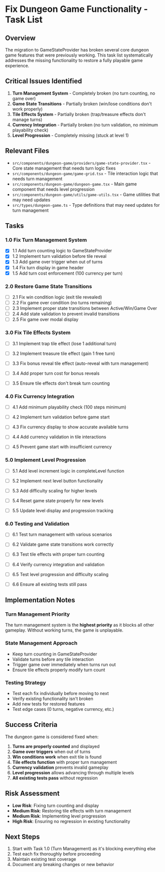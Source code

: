 # Fix Dungeon Game Functionality - Task List

## Overview

The migration to GameStateProvider has broken several core dungeon game features that were previously working. This task list systematically addresses the missing functionality to restore a fully playable game experience.

## Critical Issues Identified

1. **Turn Management System** - Completely broken (no turn counting, no game over)
2. **Game State Transitions** - Partially broken (win/lose conditions don't work properly)
3. **Tile Effects System** - Partially broken (trap/treasure effects don't manage turns)
4. **Currency Integration** - Partially broken (no turn validation, no minimum playability check)
5. **Level Progression** - Completely missing (stuck at level 1)

## Relevant Files

- `src/components/dungeon-game/providers/game-state-provider.tsx` - Core state management that needs turn logic fixes
- `src/components/dungeon-game/game-grid.tsx` - Tile interaction logic that needs turn management
- `src/components/dungeon-game/dungeon-game.tsx` - Main game component that needs level progression
- `src/components/dungeon-game/utils/game-utils.tsx` - Game utilities that may need updates
- `src/types/dungeon-game.ts` - Type definitions that may need updates for turn management

## Tasks

### 1.0 Fix Turn Management System

- [x] 1.1 Add turn counting logic to GameStateProvider
- [x] 1.2 Implement turn validation before tile reveal
- [x] 1.3 Add game over trigger when out of turns
- [x] 1.4 Fix turn display in game header
- [x] 1.5 Add turn cost enforcement (100 currency per turn)

### 2.0 Restore Game State Transitions

- [ ] 2.1 Fix win condition logic (exit tile revealed)
- [ ] 2.2 Fix game over condition (no turns remaining)
- [ ] 2.3 Implement proper state transitions between Active/Win/Game Over
- [ ] 2.4 Add state validation to prevent invalid transitions
- [ ] 2.5 Fix game over modal display

### 3.0 Fix Tile Effects System

- [ ] 3.1 Implement trap tile effect (lose 1 additional turn)
- [ ] 3.2 Implement treasure tile effect (gain 1 free turn)
- [ ] 3.3 Fix bonus reveal tile effect (auto-reveal with turn management)
- [ ] 3.4 Add proper turn cost for bonus reveals

- [ ] 3.5 Ensure tile effects don't break turn counting

### 4.0 Fix Currency Integration

- [ ] 4.1 Add minimum playability check (100 steps minimum)
- [ ] 4.2 Implement turn validation before game start
- [ ] 4.3 Fix currency display to show accurate available turns

- [ ] 4.4 Add currency validation in tile interactions
- [ ] 4.5 Prevent game start with insufficient currency

### 5.0 Implement Level Progression

- [ ] 5.1 Add level increment logic in completeLevel function
- [ ] 5.2 Implement next level button functionality

- [ ] 5.3 Add difficulty scaling for higher levels
- [ ] 5.4 Reset game state properly for new levels
- [ ] 5.5 Update level display and progression tracking

### 6.0 Testing and Validation

- [ ] 6.1 Test turn management with various scenarios
- [ ] 6.2 Validate game state transitions work correctly
- [ ] 6.3 Test tile effects with proper turn counting
- [ ] 6.4 Verify currency integration and validation

- [ ] 6.5 Test level progression and difficulty scaling
- [ ] 6.6 Ensure all existing tests still pass

## Implementation Notes

### Turn Management Priority

The turn management system is the **highest priority** as it blocks all other gameplay. Without working turns, the game is unplayable.

### State Management Approach

- Keep turn counting in GameStateProvider
- Validate turns before any tile interaction
- Trigger game over immediately when turns run out
- Ensure tile effects properly modify turn count

### Testing Strategy

- Test each fix individually before moving to next
- Verify existing functionality isn't broken
- Add new tests for restored features
- Test edge cases (0 turns, negative currency, etc.)

## Success Criteria

The dungeon game is considered fixed when:

1. **Turns are properly counted** and displayed
2. **Game over triggers** when out of turns
3. **Win conditions work** when exit tile is found
4. **Tile effects function** with proper turn management
5. **Currency validation** prevents invalid gameplay
6. **Level progression** allows advancing through multiple levels
7. **All existing tests pass** without regression

## Risk Assessment

- **Low Risk**: Fixing turn counting and display
- **Medium Risk**: Restoring tile effects with turn management
- **Medium Risk**: Implementing level progression
- **High Risk**: Ensuring no regression in existing functionality

## Next Steps

1. Start with Task 1.0 (Turn Management) as it's blocking everything else
2. Test each fix thoroughly before proceeding
3. Maintain existing test coverage
4. Document any breaking changes or new behavior
